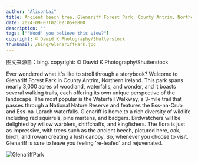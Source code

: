 ```yaml
---
author: "AlisonLai"
title: Ancient beech tree, Glenariff Forest Park, County Antrim, Northern Ireland
date: 2024-09-07T02:02:05+0800
description: ""
tags: ["'Wood' you believe this view?"]
copyright: © Dawid K Photography/Shutterstock
thumbnail: /bing/GlenariffPark.jpg
---
```

图文来源自：bing.  copyright: © Dawid K Photography/Shutterstock

Ever wondered what it's like to stroll through a storybook? Welcome to Glenariff Forest Park in County Antrim, Northern Ireland. This park spans nearly 3,000 acres of woodland, waterfalls, and wonder, and it boasts several walking trails, each offering its own unique perspective of the landscape. The most popular is the Waterfall Walkway, a 3-mile trail that passes through a National Nature Reserve and features the Ess-na-Crub and Ess-na-Larach waterfalls. Glenariff is home to a rich diversity of wildlife including red squirrels, pine martens, and badgers. Birdwatchers will be delighted by willow warblers, chiffchaffs, and kingfishers. The flora is just as impressive, with trees such as the ancient beech, pictured here, oak, birch, and rowan creating a lush canopy. So, whenever you choose to visit, Glenariff is sure to leave you feeling 're-leafed' and rejuvenated.

![GlenariffPark](/bing/GlenariffPark.jpg)
